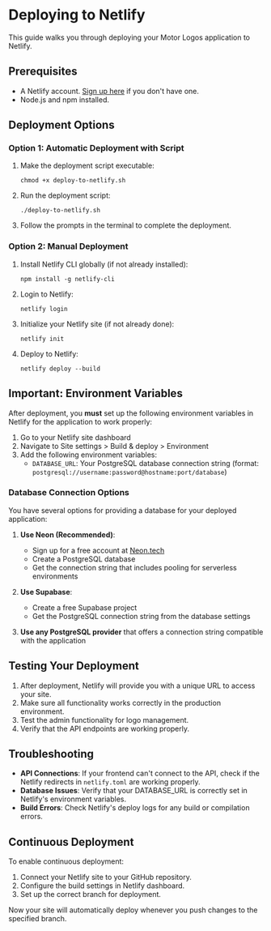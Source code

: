 # Deploying to Netlify

This guide walks you through deploying your Motor Logos application to Netlify.

## Prerequisites

- A Netlify account. [Sign up here](https://app.netlify.com/signup) if you don't have one.
- Node.js and npm installed.

## Deployment Options

### Option 1: Automatic Deployment with Script

1. Make the deployment script executable:
   ```
   chmod +x deploy-to-netlify.sh
   ```

2. Run the deployment script:
   ```
   ./deploy-to-netlify.sh
   ```

3. Follow the prompts in the terminal to complete the deployment.

### Option 2: Manual Deployment

1. Install Netlify CLI globally (if not already installed):
   ```
   npm install -g netlify-cli
   ```

2. Login to Netlify:
   ```
   netlify login
   ```

3. Initialize your Netlify site (if not already done):
   ```
   netlify init
   ```

4. Deploy to Netlify:
   ```
   netlify deploy --build
   ```

## Important: Environment Variables

After deployment, you **must** set up the following environment variables in Netlify for the application to work properly:

1. Go to your Netlify site dashboard
2. Navigate to Site settings > Build & deploy > Environment
3. Add the following environment variables:
   - `DATABASE_URL`: Your PostgreSQL database connection string (format: `postgresql://username:password@hostname:port/database`)

### Database Connection Options

You have several options for providing a database for your deployed application:

1. **Use Neon (Recommended)**: 
   - Sign up for a free account at [Neon.tech](https://neon.tech)
   - Create a PostgreSQL database
   - Get the connection string that includes pooling for serverless environments

2. **Use Supabase**:
   - Create a free Supabase project
   - Get the PostgreSQL connection string from the database settings

3. **Use any PostgreSQL provider** that offers a connection string compatible with the application

## Testing Your Deployment

1. After deployment, Netlify will provide you with a unique URL to access your site.
2. Make sure all functionality works correctly in the production environment.
3. Test the admin functionality for logo management.
4. Verify that the API endpoints are working properly.

## Troubleshooting

- **API Connections**: If your frontend can't connect to the API, check if the Netlify redirects in `netlify.toml` are working properly.
- **Database Issues**: Verify that your DATABASE_URL is correctly set in Netlify's environment variables.
- **Build Errors**: Check Netlify's deploy logs for any build or compilation errors.

## Continuous Deployment

To enable continuous deployment:

1. Connect your Netlify site to your GitHub repository.
2. Configure the build settings in Netlify dashboard.
3. Set up the correct branch for deployment.

Now your site will automatically deploy whenever you push changes to the specified branch.